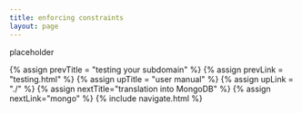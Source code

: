 ```yaml
---
title: enforcing constraints
layout: page
---
```


placeholder

{% assign prevTitle = "testing your subdomain" %}
{% assign prevLink = "testing.html" %}
{% assign upTitle = "user manual" %}
{% assign upLink = "./" %}
{% assign nextTitle="translation into MongoDB" %}
{% assign nextLink="mongo" %}
{% include navigate.html %}

